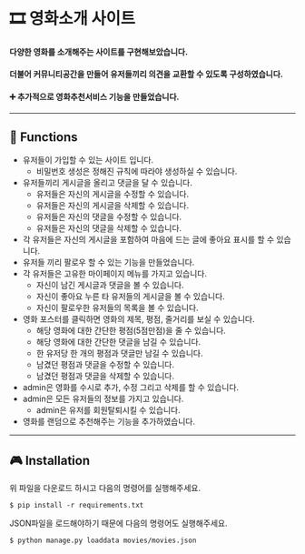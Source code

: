 

# 🎞 영화소개 사이트

#### 다양한 영화를 소개해주는 사이트를 구현해보았습니다. 

#### 더불어 커뮤니티공간을 만들어 유저들끼리 의견을 교환할 수 있도록 구성하였습니다.

#### ➕ 추가적으로 영화추천서비스 기능을 만들었습니다.





---





## 🎈 Functions



* 유저들이 가입할 수 있는 사이트 입니다.
  * 비밀번호 생성은 정해진 규칙에 따라야 생성하실 수 있습니다.
* 유저들끼리 게시글을 올리고 댓글을 달 수 있습니다. 
  * 유저들은 자신의 게시글을 수정할 수 있습니다.
  * 유저들은 자신의 게시글을 삭제할 수 있습니다.
  * 유저들은 자신의 댓글을 수정할 수 있습니다.
  * 유저들은 자신의 댓글을 삭제할 수 있습니다.
* 각 유저들은 자신의 게시글을 포함하여 마음에 드는 글에 좋아요 표시를 할 수 있습니다.
* 유저들 끼리 팔로우 할 수 있는 기능을 만들었습니다. 
* 각 유저들은 고유한 마이페이지 메뉴를 가지고 있습니다.
  * 자신이 남긴 게시글과 댓글을 볼 수 있습니다.  
  * 자신이 좋아요 누른 타 유저들의 게시글을 볼 수 있습니다.
  * 자신이 팔로우한 유저들의 목록을 볼 수 있습니다.
* 영화 포스터를 클릭하면 영화의 제목, 평점, 줄거리를 보실 수 있습니다.
  * 해당 영화에 대한 간단한 평점(5점만점)을 줄 수 있습니다.
  * 해당 영화에 대한 간단한 댓글을 남길 수 있습니다.
  * 한 유저당 한 개의 평점과 댓글만 남길 수 있습니다.
  * 남겼던 평점과 댓글을 수정할 수 있습니다.
  * 남겼던 평점과 댓글을 삭제할 수 있습니다.
* admin은 영화를 수시로 추가, 수정 그리고 삭제를 할 수 있습니다.
* admin은 모든 유저들의 정보를 가지고 있습니다.
  * admin은 유저를 회원탈퇴시킬 수 있습니다.
* 영화를 랜덤으로 추천해주는 기능을 추가하였습니다.



---



## 🎮 Installation



위 파일을 다운로드 하시고 다음의 명령어를 실행해주세요.

```django
$ pip install -r requirements.txt
```



JSON파일을 로드해야하기 때문에 다음의 명령어도 실행해주세요.

```django
$ python manage.py loaddata movies/movies.json
```

